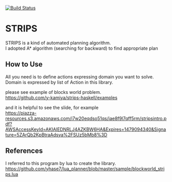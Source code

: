 [![Build Status](https://travis-ci.org/y-kamiya/strips-haskell.svg?branch=master)](https://travis-ci.org/y-kamiya/strips-haskell)

# STRIPS
STRIPS is a kind of automated planning algorithm.   
I adopted A* algorithm (searching for backward) to find appropriate plan

## How to Use
All you need is to define actions expressing domain you want to solve.    
Domain is expressed by list of Action in this library.  

please see example of blocks world problem.  
https://github.com/y-kamiya/strips-haskell/examples

and it is helpful to see the slide, for example    
https://piazza-resources.s3.amazonaws.com/i7w20eqdso51qs/iae8f9l7qff5rm/stripsintro.pdf?AWSAccessKeyId=AKIAIEDNRLJ4AZKBW6HA&Expires=1479094340&Signature=5ZArQb2KpBtraAdsya%2FSUz5bMb8%3D

## References
I referred to this program by lua to create the library.  
https://github.com/yhase7/lua_planner/blob/master/sample/blockworld_strips.lua
